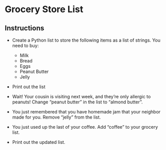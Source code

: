 # Grocery Store List

## Instructions

* Create a Python list to store the following items as a list of strings. You need to buy:
    * Milk
    * Bread
    * Eggs
    * Peanut Butter
    * Jelly

* Print out the list

* Wait! Your cousin is visiting next week, and they’re only allergic to peanuts! Change “peanut butter” in the list to “almond butter”.

* You just remembered that you have homemade jam that your neighbor made for you. Remove “jelly” from the list.
    
* You just used up the last of your coffee. Add “coffee” to your grocery list.
    
* Print out the updated list.

